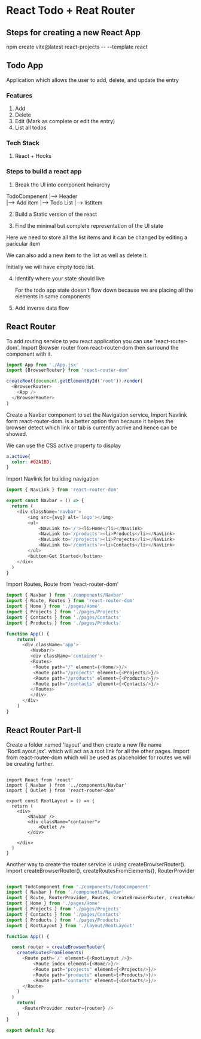 # React Todo + Reat Router

## Steps for creating a new React App

npm create vite@latest react-projects -- --template react

## Todo App

Application which allows the user to add, delete, and update the entry

### Features

1. Add
2. Delete
3. Edit (Mark as complete or edit the entry)
4. List all todos

### Tech Stack

1. React + Hooks

### Steps to build a react app

1. Break the UI into component heirarchy

TodoCompenent
    |-->    Header  
    |-->    Add item 
    |-->    Todo List
                |-->  listItem 

2. Build a Static version of the react

3. Find the minimal but complete representation of the UI state

Here we need to store all the list items and it can be changed by editing a paricular item 

We can also add a new item to the list as well as delete it. 

Initially we will have empty todo list. 


4. Identify where your state should live

    For the todo app state doesn't flow down because we are placing all the elements in same components

5.  Add inverse data flow

## React Router

To add routing service to you react application you can use 'react-router-dom'. Import Browser router from react-router-dom then surround the <App /> component with it. 

```Javascript 
import App from './App.jsx'
import {BrowserRouter} from 'react-router-dom'

createRoot(document.getElementById('root')).render(
  <BrowserRouter>
    <App />
  </BrowserRouter>
) 
```

Create a Navbar component to set the Navigation service, Import Navlink form react-router-dom. <Navlink /> is a better option than <Link /> because it helpes the browser detect which link or tab is currently acrive and hence can be showed.

We can use the CSS active property to display 

```CSS 
a.active{
  color: #02A1BD;
}
```
Import Navlink for building navigation

```Javascript  
import { NavLink } from 'react-router-dom'

export const Navbar = () => {
  return (
    <div className='navbar'>
        <img src={svg} alt='logo'></img>
        <ul>
            <NavLink to='/'><li>Home</li></NavLink>
            <NavLink to='/products'><li>Products</li></NavLink>
            <NavLink to='/projects'><li>Projects</li></NavLink>
            <NavLink to='/contacts'><li>Contacts</li></NavLink>
        </ul>
        <button>Get Started</button>
    </div>
  )
}
```

Import Routes, Route from 'react-router-dom' 

```Javascript 
import { Navbar } from './components/Navbar'
import { Route, Routes } from 'react-router-dom'
import { Home } from './pages/Home'
import { Projects } from './pages/Projects'
import { Contacts } from './pages/Contacts'
import { Products } from './pages/Products'

function App() {
    return(
      <div className='app'>
         <Navbar/>
         <div className='container'>
         <Routes>
          <Route path="/" element={<Home/>}/>
          <Route path="/projects" element={<Projects/>}/>
          <Route path="/products" element={<Products/>}/>
          <Route path="/contacts" element={<Contacts/>}/>
         </Routes>
         </div>
      </div>
    )
}
```

## React Router Part-II

Create a folder named 'layout' and then create a new file name 'RootLayout.jsx'. which will act as a root link for all the other pages. Import <Outlet /> from react-router-dom which will be used as placeholder for routes we will be creating further.

```Javacript 

import React from 'react'
import { Navbar } from '../components/Navbar'
import { Outlet } from 'react-router-dom'

export const RootLayout = () => {
  return (
    <div>
        <Navbar />
        <div className="container">
            <Outlet />
        </div>
        
    </div>
  )
}

```

Another way to create the router service is using createBrowserRouter(). Import createBrowserRouter(), createRoutesFromElements(), RouterProvider

```Javascript 

import TodoComponent from './components/TodoComponent'
import { Navbar } from './components/Navbar'
import { Route, RouterProvider, Routes, createBrowserRouter, createRoutesFromElements } from 'react-router-dom'
import { Home } from './pages/Home'
import { Projects } from './pages/Projects'
import { Contacts } from './pages/Contacts'
import { Products } from './pages/Products'
import { RootLayout } from './layout/RootLayout'

function App() {

  const router = createBrowserRouter(
    createRoutesFromElements(
      <Route path='/' element={<RootLayout />}>
          <Route index element={<Home/>}/>
          <Route path="projects" element={<Projects/>}/>
          <Route path="products" element={<Products/>}/>
          <Route path="contacts" element={<Contacts/>}/>
      </Route>
    )
  )
    return(
      <RouterProvider router={router} />
    )
}

export default App

```




